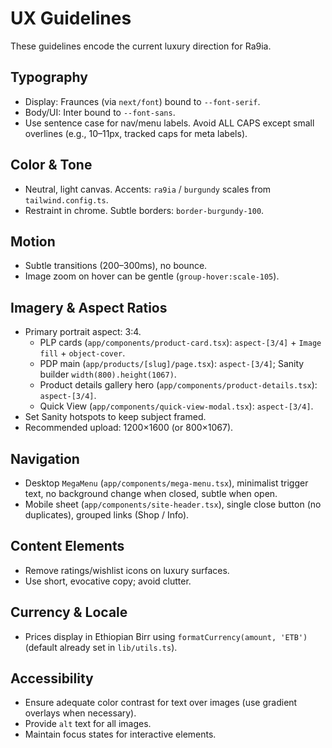 # UX Guidelines

These guidelines encode the current luxury direction for Ra9ia.

## Typography

- Display: Fraunces (via `next/font`) bound to `--font-serif`.
- Body/UI: Inter bound to `--font-sans`.
- Use sentence case for nav/menu labels. Avoid ALL CAPS except small overlines (e.g., 10–11px, tracked caps for meta labels).

## Color & Tone

- Neutral, light canvas. Accents: `ra9ia` / `burgundy` scales from `tailwind.config.ts`.
- Restraint in chrome. Subtle borders: `border-burgundy-100`.

## Motion

- Subtle transitions (200–300ms), no bounce.
- Image zoom on hover can be gentle (`group-hover:scale-105`).

## Imagery & Aspect Ratios

- Primary portrait aspect: 3:4.
  - PLP cards (`app/components/product-card.tsx`): `aspect-[3/4]` + `Image fill` + `object-cover`.
  - PDP main (`app/products/[slug]/page.tsx`): `aspect-[3/4]`; Sanity builder `width(800).height(1067)`.
  - Product details gallery hero (`app/components/product-details.tsx`): `aspect-[3/4]`.
  - Quick View (`app/components/quick-view-modal.tsx`): `aspect-[3/4]`.
- Set Sanity hotspots to keep subject framed.
- Recommended upload: 1200×1600 (or 800×1067).

## Navigation

- Desktop `MegaMenu` (`app/components/mega-menu.tsx`), minimalist trigger text, no background change when closed, subtle when open.
- Mobile sheet (`app/components/site-header.tsx`), single close button (no duplicates), grouped links (Shop / Info).

## Content Elements

- Remove ratings/wishlist icons on luxury surfaces.
- Use short, evocative copy; avoid clutter.

## Currency & Locale

- Prices display in Ethiopian Birr using `formatCurrency(amount, 'ETB')` (default already set in `lib/utils.ts`).

## Accessibility

- Ensure adequate color contrast for text over images (use gradient overlays when necessary).
- Provide `alt` text for all images.
- Maintain focus states for interactive elements.
